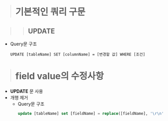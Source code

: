 > # 기본적인 쿼리 구문

>> ## UPDATE

- Query문 구조
  ```
  UPDATE [tableName] SET [columnName] = [변경할 값] WHERE [조건]
  ```

> # field value의 수정사항

- **UPDATE** 문 사용
- 개행 제거
  - Query문 구조
    ```sql
    update [tableName] set [fieldName] = replace([fieldName], '\r\n', '');
    ```
